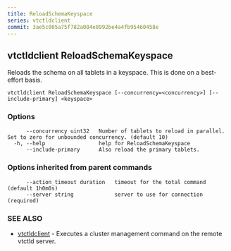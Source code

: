 ```yaml
---
title: ReloadSchemaKeyspace
series: vtctldclient
commit: 3ae5c005a75f782a004e8992be4a4fb95460458e
---
```

## vtctldclient ReloadSchemaKeyspace

Reloads the schema on all tablets in a keyspace. This is done on a best-effort basis.

```
vtctldclient ReloadSchemaKeyspace [--concurrency=<concurrency>] [--include-primary] <keyspace>
```

### Options

```
      --concurrency uint32   Number of tablets to reload in parallel. Set to zero for unbounded concurrency. (default 10)
  -h, --help                 help for ReloadSchemaKeyspace
      --include-primary      Also reload the primary tablets.
```

### Options inherited from parent commands

```
      --action_timeout duration   timeout for the total command (default 1h0m0s)
      --server string             server to use for connection (required)
```

### SEE ALSO

* [vtctldclient](../)	 - Executes a cluster management command on the remote vtctld server.

